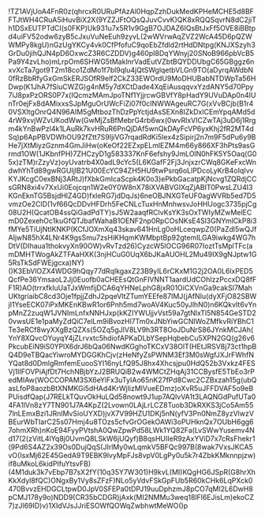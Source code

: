 !TZ1AVjUoA4FnR0z(qhrcxR0URuPfAzAl0HqpZzhDukMedKPHeMCHE5d8BFFTJtWH4CRuA5iHuvBiX2X(9YZZJFtOQsQJuvCvvK)QK8xRQQSqvrN8dC2jiTh1DSxEUTPTdCI(s0FKP)Uk931u7x5R1v9GgB7OJDAZ6IQsBtJxFf5OVE8iBBtpd4uiFV52odw6zyB5cJxuVuNeEuh9zyvL(2wWVrwAqZVZ2WcA45D6pQZWWMPy8kgU)nGzUgYKCy4vk0CfPfofuC9qoEbZfdld2rtHdDNtpg(KNJXSzyh3GrDu0jihQJN4pD6OxwcZ3R6CZDDV)g460pI8DqYWnyj20SNoB966pbVcB5Pa9Y4zvLho)mLrpOm6SHWG5tMaklnrVadEutVZbtBQYDDUbgC65GBggz6nxvXcTa7got9T2m18co1ZdMo1f7bl9qlu4jQtSWglqetbVLGn9TO(aDyrqAWdbN0fRzBbRfyGxGmSkERJSOfR9elf2CkZ33EWOrdU9MoDHUBabNTDWpTa56HDwp(K1JhA7fSiuCWZG)g4nM5y7dXCtDade4XqEiAusqqvxYzdANY5d70Ppy7iJ8pxPzORS0P7x(IQcmzMAmJpoTNf1YjjrcwGBVfY8pHadY9UVuDAp0n4IUnTr0ejFx8dAMixxsSJpMguOrUWcFiZi07f0cINWWAgeuRC7G(xVvBCjb(B1r40VSXltgOnrQ4N96AIM5gMtbozThDzPpYctjdAsSEXn8IZkDxICEmYpqAMd5d4rW9xvjWZvUKodWw(GwMjZsBfMebrG4rb6wx(0wvRlxVICZwTAj3uD6j1Rrgm4kYnBwPzl4k1LAuRk7kvHRuR6PnQjDAf5wnQkDAyFcVP6yxKhj2fR2MT4dSq)p6ApPBVDWhOU92fZtt7S9IjiVG7rqadRdKi5Iex4zSipirj2n7m9F5dPu6y9BHe7jXtMiyzGznm4GmJiHw(oKeOf22EZxpELmlEZM4m66y866XF3hPts9asGrmd1OW(1JKbnfPH)7ZHCzyD1g583337KnF6efshy9JmLOlN0hFK5Y5Oaq(G05x)zTM)rZzyVz)oyUvatrb4X0adL9cYc5(L6KGafF2Fj3JnjxzrCWq8GKeFxcWndwhYhTd89gwRGUIjlB21U00EcYC94ZH5HU9twPsrq6oLlPDcoLyKrB4oIqIvvKYJKcgC0exBNj3ARtJ)fXbkGmIcaScpk4K0o3)ePkbGacatpKjNcvg1ZQRdjCCsGRN8xi4v7XxUi0Eojcqn1W2e0Y0W8nX78iXVABVGIXqZjABIT0PwsLZU4I3KGnEknTG5BsjdHlZ4GD)fxleRG7jdDqJs)6neOBJNXGTeUF0agWVRb5ed7D5vmzOe2ClD(1vf66QcDDvHFDrh5FeCNLcTuxHnMnhwsvJoHHUogc3735pjCg08U2H(QcatOB4ssQiGadPdTY)sJ5W2aaqfRClvKsYK3sOxTWIyMZwMelECmD0ZexehOc1kuGfQTJbafWahaB1OENF2np0RpCOsNKsE4Sl3GNYmlCkP8i3fMYe5TiUjNtIKNKP(KCfJOXmXq43skav641HnLg0oHLceqwpZ0(PaZdl5wQJfAIjwN85hX4LNr4K9gsSmu7zsHiKHqmKWMbptBp92gtemlLGA9iwkg4WG7hDtV(DIhaua1thokvyXn90OW)vRvTzd26)CyzcW5lOCG96R07IoztTsMplTFc(amDMHTWogAkZTFAaHXK(3njHCuG0UqX6bJKaAUOHL2Mu49IX9gNJptw1G5RsTkSdFWEjgcxa)NY)()K3EbVlOZX4WDG9hQqy77dRqIkgaxZ23B9yIL6rCKxM1G2j2OA0L6lxPED5QcfPe36YmsaoL2Jj0Euofb0aCHEEsQtGnFIVNNT1aardUdCOhIzzPccxDQ8fFF1R)AO(trrxfkluUaTJxWmfijDCA6qYHNeLphG8jxR01OiCXVnGa9cakSl7MahUKtgriaibC8cd3Oje1fpjjZdhJ2pqeVltZTumYEEfe87IMJ(jAfNIu(dyXFjO82SBWjI1YseECK07iPxMKEnKBwR1or6Pnh5md7woAV4Kuc50yJlhN0)n6KQkvIt6vYnpMnZ2zuqW1JVNImLnfxNNHJxp(kKZIYWUjjvVst59a7gtNlxTI5N854GeSTD20vwsUE1e1paMyZdQiC7elLm9iBvozHl7Tm0xJNbYiwGCNlWoZMfkvRiYBhC1Te3eRCf8wyXXgBzQZXs(5OZq5gJlV8LV9h3RT8OoJDuNrS86JYnkMCJAh(YnY8XQvcOYuyqY4jZLrvxtc5hdiofAPKaDLbYSepHqbebCu5XPN2GQ(g26v6PkcubEiN9iS0YPlX6drJ6bQa06NwdKGghoTKCxV38OlT(HEtJRSV8j73ct1hpBQ4D9eTBQacYiwroMYDGGKhCjv(zHeNfyZsPWNM3Ef3M0sWgfJXJrFWhfNYQat8d0DmlgRmfemEuooSYI16nyLfQ95J8hx4Xhcsjpu0HdQ52b3Vxkz4FESVj1lIFOVPiAjfDt7HchNBjbYzJ2BRUQiB2w4WMCtZHqAj31CCBysfE5TbEo3rPedMIAw(WOCCOPAM3SX6eYiFx3uTyIAo65nK27fPd8Cwc2CZBxzah15g(ubQasLfoP8aozbBtXNMKGi5dHAd4KrWjlizMlVueEDmz)oXvR5uJFFDVAF5o9eBPUisdfQap(J7RELkTQuvOkHuLQd58nowt9J1up7AQlvVA1t3LAQNGdPufUTa04FA1lVn8zY7TN901J7A4KpZ(2Lvown0LAjLrLCZ8Tuob3DkRXKS3jCo5Am557lnLEmxBzi1JRnlMvSioUYXD)jvX7V99HZU1DKj5nN(yfV3Pn0NmZ8yzVlwzVBEurWbTIarC25s07Hmj4u8TOzs5cfvGrOGekOAWi3oPUHknQx7OUbH6gg67ohmXRh)nKoE94FyyPVtshA0QwZpwPd58LWk1YQ82Fa(LvSWwYusemv4Nd17(2(zVitL4lYq8j0UvmQ8LSkW6jUQyf)B8qsHUIIeR9zAxYViD7x7cRsFhekr1(9Pd6S4AZ2x39Os0DujQqS(JIrlMy0wLqmkV5BFQc997B(8wak7VxsJKCA5vO(IsxMj62E45GedA9T9EBK9lvyMpFJs8vpV0LgPy0u5k7r4ZbkKMknnpjzw)if8uMkoL6kidPIfuYtsvFB)(4M1duk3k7vEbp7B7sX2fY(10q35Y7W301)H9kvL(MI)KQgHG6JSpR(G8hrXhKkXdyl8fQC)ONgxBy1Vy8sZFzF)NLo5yVdvFSkGpFUb5R60kCHk6LqPXck0470BvvzEHDGCLtpwD0JpV0SFEPa0tDPJ19uuDphzmJ8pCO7qMl2L6DwH8pCMJ178y9o)NDD9(CR35bCDGR)jAxk(MI2NMMu3weq18lFl6EJisLm)ekoCZ7)zJl69ID)v)1XIdVJsJJriESOWfQOWqZwbhwtMeWO()p
